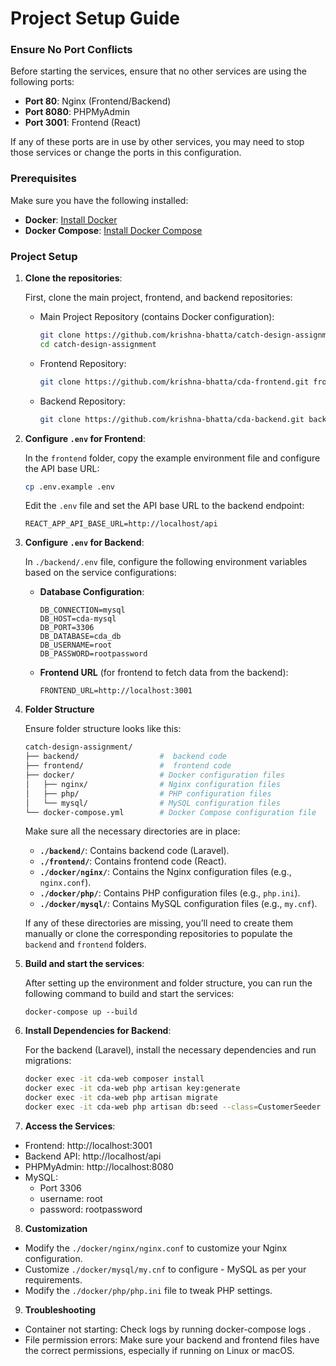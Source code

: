 # Project Setup Guide

### Ensure No Port Conflicts

Before starting the services, ensure that no other services are using the following ports:

- **Port 80**: Nginx (Frontend/Backend)
- **Port 8080**: PHPMyAdmin
- **Port 3001**: Frontend (React)

If any of these ports are in use by other services, you may need to stop those services or change the ports in this configuration.

### Prerequisites

Make sure you have the following installed:

- **Docker**: [Install Docker](https://docs.docker.com/get-docker/)
- **Docker Compose**: [Install Docker Compose](https://docs.docker.com/compose/install/)

### Project Setup

1. **Clone the repositories**:

   First, clone the main project, frontend, and backend repositories:

   - Main Project Repository (contains Docker configuration):
     ```bash
     git clone https://github.com/krishna-bhatta/catch-design-assignment.git
     cd catch-design-assignment
     ```

   - Frontend Repository:
     ```bash
     git clone https://github.com/krishna-bhatta/cda-frontend.git frontend
     ```

   - Backend Repository:
     ```bash
     git clone https://github.com/krishna-bhatta/cda-backend.git backend
     ```

2. **Configure `.env` for Frontend**:

   In the `frontend` folder, copy the example environment file and configure the API base URL:

   ```bash
   cp .env.example .env
   ```

   Edit the `.env` file and set the API base URL to the backend endpoint:

   ```env
   REACT_APP_API_BASE_URL=http://localhost/api
   ```

3. **Configure `.env` for Backend**:

   In  `./backend/.env` file, configure the following environment variables based on the service configurations:

   - **Database Configuration**:
     ```env
     DB_CONNECTION=mysql
     DB_HOST=cda-mysql
     DB_PORT=3306
     DB_DATABASE=cda_db
     DB_USERNAME=root
     DB_PASSWORD=rootpassword
     ```

   - **Frontend URL** (for frontend to fetch data from the backend):
     ```env
     FRONTEND_URL=http://localhost:3001
     ```

4. **Folder Structure**

   Ensure  folder structure looks like this:

   ```bash
   catch-design-assignment/
   ├── backend/                  #  backend code
   ├── frontend/                 #  frontend code
   ├── docker/                   # Docker configuration files
   │   ├── nginx/                # Nginx configuration files
   │   ├── php/                  # PHP configuration files
   │   └── mysql/                # MySQL configuration files
   └── docker-compose.yml        # Docker Compose configuration file
   ```

   Make sure all the necessary directories are in place:

   - **`./backend/`**: Contains  backend code (Laravel).
   - **`./frontend/`**: Contains  frontend code (React).
   - **`./docker/nginx/`**: Contains the Nginx configuration files (e.g., `nginx.conf`).
   - **`./docker/php/`**: Contains PHP configuration files (e.g., `php.ini`).
   - **`./docker/mysql/`**: Contains MySQL configuration files (e.g., `my.cnf`).

   If any of these directories are missing, you’ll need to create them manually or clone the corresponding repositories to populate the `backend` and `frontend` folders.

5. **Build and start the services**:

    After setting up the environment and folder structure, you can run the following command to build and start the services:

    ```docker-compose up --build```
6. **Install Dependencies for Backend**:

    For the backend (Laravel), install the necessary dependencies and run migrations:

    ```bash
    docker exec -it cda-web composer install
    docker exec -it cda-web php artisan key:generate
    docker exec -it cda-web php artisan migrate
    docker exec -it cda-web php artisan db:seed --class=CustomerSeeder
    ```
7. **Access the Services**:
- Frontend: http://localhost:3001
- Backend API: http://localhost/api
- PHPMyAdmin: http://localhost:8080
- MySQL: 
    - Port 3306
    - username: root
    - password: rootpassword

8. **Customization**
- Modify the `./docker/nginx/nginx.conf` to customize your Nginx configuration.
- Customize `./docker/mysql/my.cnf` to configure - MySQL as per your requirements.
- Modify the `./docker/php/php.ini` file to tweak PHP settings.

9. **Troubleshooting**
- Container not starting: Check logs by running docker-compose logs <service-name>.
- File permission errors: Make sure your backend and frontend files have the correct permissions, especially if running on Linux or macOS.